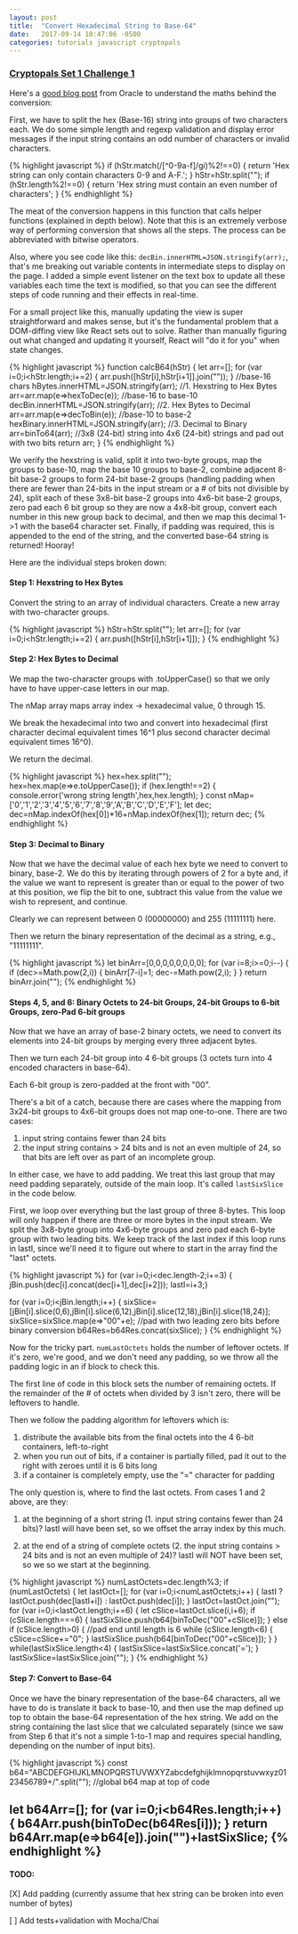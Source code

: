 ```yaml
---
layout: post
title:  "Convert Hexadecimal String to Base-64"
date:   2017-09-14 10:47:06 -0500
categories: tutorials javascript cryptopals
---
```


### [Cryptopals Set 1 Challenge 1](https://cryptopals.com/sets/1/challenges/1)

Here's a [good blog post](https://blogs.oracle.com/rammenon/base64-explained) from Oracle to understand the maths behind the conversion:

First, we have to split the hex (Base-16) string into groups of two characters each.  We do some simple length and regexp validation and display error messages if the input string contains an odd number of characters or invalid characters.

{% highlight javascript %}
if (hStr.match(/[^0-9a-f]/gi)%2!==0) { return 'Hex string can only contain characters 0-9 and A-F.'; }
hStr=hStr.split("");
if (hStr.length%2!==0) { return 'Hex string must contain an even number of characters'; }
{% endhighlight %}

The meat of the conversion happens in this function that calls helper functions (explained in depth below).
Note that this is an extremely verbose way of performing conversion that shows all the steps.
The process can be abbreviated with bitwise operators.

Also, where you see code like this: `decBin.innerHTML=JSON.stringify(arr);`, that's me breaking out variable contents in intermediate steps to display on the page. I added a simple event listener on the text box to update all these variables each time the text is modified, so that you can see the different steps of code running and their effects in real-time.

For a small project like this, manually updating the view is super straightforward and makes sense, but it's the fundamental problem that a DOM-diffing view like React sets out to solve. Rather than manually figuring out what changed and updating it yourself, React will "do it for you" when state changes.

{% highlight javascript %}
function calcB64(hStr) {
  let arr=[];
  for (var i=0;i<hStr.length;i+=2) { arr.push([hStr[i],hStr[i+1]].join("")); } //base-16 chars
  hBytes.innerHTML=JSON.stringify(arr); //1. Hexstring to Hex Bytes
  arr=arr.map(e=>hexToDec(e)); //base-16 to base-10
  decBin.innerHTML=JSON.stringify(arr); //2. Hex Bytes to Decimal
  arr=arr.map(e=>decToBin(e)); //base-10 to base-2
  hexBinary.innerHTML=JSON.stringify(arr); //3. Decimal to Binary
  arr=binTo64(arr); //3x8 (24-bit) string into 4x6 (24-bit) strings and pad out with two bits
  return arr;
}
{% endhighlight %}

We verify the hexstring is valid, split it into two-byte groups, map the groups to base-10, map the base 10 groups to base-2, combine adjacent 8-bit base-2 groups to form 24-bit base-2 groups (handling padding when there are fewer than 24-bits in the input stream or a # of bits not divisible by 24), split each of these 3x8-bit base-2 groups into 4x6-bit base-2 groups, zero pad each 6 bit group so they are now a 4x8-bit group, convert each number in this new group back to decimal, and then we map this decimal 1->1 with the base64 character set. Finally, if padding was required, this is appended to the end of the string, and the converted base-64 string is returned! Hooray!

Here are the individual steps broken down:

#### Step 1: Hexstring to Hex Bytes
Convert the string to an array of individual characters.
Create a new array with two-character groups.

{% highlight javascript %}
hStr=hStr.split("");
let arr=[];
for (var i=0;i<hStr.length;i+=2) { arr.push([hStr[i],hStr[i+1]]); }
{% endhighlight %}

#### Step 2: Hex Bytes to Decimal
We map the two-character groups with .toUpperCase() so that we only have to have upper-case letters in our map.

The nMap array maps array index -> hexadecimal value, 0 through 15.

We break the hexadecimal into two and convert into hexadecimal (first character decimal equivalent times 16^1 plus second character decimal equivalent times 16^0).

We return the decimal.

{% highlight javascript %}
hex=hex.split("");
hex=hex.map(e=>e.toUpperCase());
if (hex.length!==2) { console.error('wrong string length',hex,hex.length); }
const nMap=['0','1','2','3','4','5','6','7','8','9','A','B','C','D','E','F'];
let dec;
dec=nMap.indexOf(hex[0])*16+nMap.indexOf(hex[1]);
return dec;
{% endhighlight %}

#### Step 3: Decimal to Binary
Now that we have the decimal value of each hex byte we need to convert to binary, base-2.
We do this by iterating through powers of 2 for a byte and, if the value we want to represent is greater than or equal to the power of two at this position, we flip the bit to one, subtract this value from the value we wish to represent, and continue.

Clearly we can represent between 0 (00000000) and 255 (11111111) here.

Then we return the binary representation of the decimal as a string, e.g., "11111111".

{% highlight javascript %}
let binArr=[0,0,0,0,0,0,0,0];
for (var i=8;i>=0;i--) {
  if (dec>=Math.pow(2,i)) {
    binArr[7-i]=1;
    dec-=Math.pow(2,i);
  }
}
return binArr.join("");
{% endhighlight %}

#### Steps 4, 5, and 6: Binary Octets to 24-bit Groups, 24-bit Groups to 6-bit Groups, zero-Pad 6-bit groups
Now that we have an array of base-2 binary octets, we need to convert its elements into 24-bit groups by merging every three adjacent bytes.

Then we turn each 24-bit group into 4 6-bit groups (3 octets turn into 4 encoded characters in base-64).

Each 6-bit group is zero-padded at the front with "00".

There's a bit of a catch, because there are cases where the mapping from 3x24-bit groups to 4x6-bit groups does not map one-to-one. There are two cases:

1. input string contains fewer than 24 bits
2. the input string contains > 24 bits and is not an even multiple of 24, so that bits are left over as part of an incomplete group.

In either case, we have to add padding. We treat this last group that may need padding separately, outside of the main loop. It's called `lastSixSlice` in the code below.

First, we loop over everything but the last group of three 8-bytes. This loop will only happen if there are three or more bytes in the input stream. We split the 3x8-byte group into 4x6-byte groups and zero pad each 6-byte group with two leading bits. We keep track of the last index if this loop runs in lastI, since we'll need it to figure out where to start in the array find the "last" octets.

{% highlight javascript %}
for (var i=0;i<dec.length-2;i+=3) { jBin.push(dec[i].concat(dec[i+1],dec[i+2])); lastI=i+3;}

for (var i=0;i<jBin.length;i++) {
  sixSlice=[jBin[i].slice(0,6),jBin[i].slice(6,12),jBin[i].slice(12,18),jBin[i].slice(18,24)];
  sixSlice=sixSlice.map(e=>"00"+e); //pad with two leading zero bits before binary conversion
  b64Res=b64Res.concat(sixSlice);
}
{% endhighlight %}

Now for the tricky part. `numLastOctets` holds the number of leftover octets. If it's zero, we're good, and we don't need any padding, so we throw all the padding logic in an if block to check this.

The first line of code in this block sets the number of remaining octets. If the remainder of the # of octets when divided by 3 isn't zero, there will be leftovers to handle.

Then we follow the padding algorithm for leftovers which is:

1. distribute the available bits from the final octets into the 4 6-bit containers, left-to-right
2. when you run out of bits, if a container is partially filled, pad it out to the right with zeroes until it is 6 bits long
3. if a container is completely empty, use the "=" character for padding

The only question is, where to find the last octets. From cases 1 and 2 above, are they:

1. at the beginning of a short string (1. input string contains fewer than 24 bits)? lastI will have been set, so we offset the array index by this much.

2. at the end of a string of complete octets (2. the input string contains > 24 bits and is not an even multiple of 24)? lastI will NOT have been set, so we so we start at the beginning.

{% highlight javascript %}
numLastOctets=dec.length%3;
if (numLastOctets) {
  let lastOct=[];
  for (var i=0;i<numLastOctets;i++) { lastI ? lastOct.push(dec[lastI+i]) : lastOct.push(dec[i]); }
  lastOct=lastOct.join("");
  for (var i=0;i<lastOct.length;i+=6) {
    let cSlice=lastOct.slice(i,i+6);
    if (cSlice.length===6) { lastSixSlice.push(b64[binToDec("00"+cSlice)]); }
    else if (cSlice.length>0) { //pad end until length is 6
      while (cSlice.length<6) { cSlice=cSlice+="0"; }
      lastSixSlice.push(b64[binToDec("00"+cSlice)]);
    }
  }
  while(lastSixSlice.length<4) { lastSixSlice=lastSixSlice.concat('='); }
  lastSixSlice=lastSixSlice.join("");
}
{% endhighlight %}

#### Step 7: Convert to Base-64
Once we have the binary representation of the base-64 characters, all we have to do is translate it back to base-10, and then use the map defined up top to obtain the base-64 representation of the hex string. We add on the string containing the last slice that we calculated separately (since we saw from Step 6 that it's not a simple 1-to-1 map and requires special handling, depending on the number of input bits).

{% highlight javascript %}
const b64="ABCDEFGHIJKLMNOPQRSTUVWXYZabcdefghijklmnopqrstuvwxyz0123456789+/".split(""); //global b64 map at top of code

let b64Arr=[];
for (var i=0;i<b64Res.length;i++) { b64Arr.push(binToDec(b64Res[i])); }
return b64Arr.map(e=>b64[e]).join("")+lastSixSlice;
{% endhighlight %}
----

#### TODO:
[X] Add padding (currently assume that hex string can be broken into even number of bytes)

[ ] Add tests+validation with Mocha/Chai
